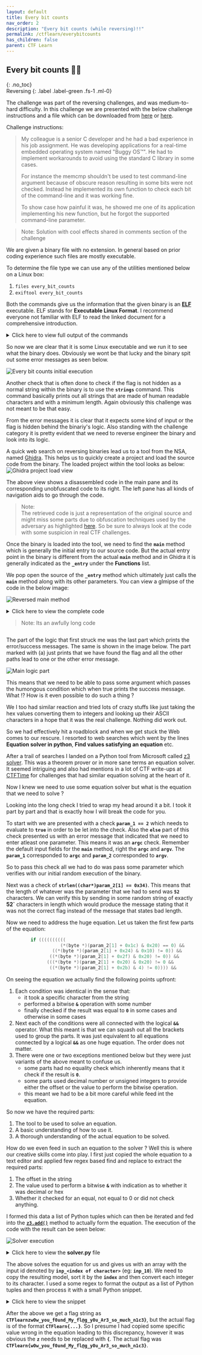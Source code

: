 ```yaml
---
layout: default
title: Every bit counts
nav_order: 2
description: "Every bit counts (while reversing)!!"
permalink: /ctflearn/everybitcounts
has_children: false
parent: CTF Learn
---
```


## Every bit counts 👨‍💻
{: .no_toc}  
Reversing
{: .label .label-green .fs-1 .ml-0}

The challenge was part of the reversing challenges, and was medium-to-hard difficulty.
In this challenge we are presented with the below challenge instructions and a file which
can be downloaded from [here][1] or [here][2].

Challenge instructions:  
> My colleague is a senior C developer and he had a bad experience in his job assignment. He 
> was developing applications for a real-time embedded operating system named "Buggy OS™". 
> He had to implement workarounds to avoid using the standard C library in some cases. 
> 
> For instance the memcmp shouldn't be used to test command-line argument because of obscure
> reason resulting in some bits were not checked. Instead he implemented its own function 
> to check each bit of the command-line and it was working fine.  
> 
> To show case how painful it was, he showed me one of its application implementing his new 
> function, but he forgot the supported command-line parameter.

> Note: Solution with cool effects shared in comments section of the challenge

We are given a binary file with no extension. In general based on prior coding experience
such files are mostly executable.  

To determine the file type we can use any of the utilities mentioned below on a Linux box:
1. `files every_bit_counts`
2. `exiftool every_bit_counts`

Both the commands give us the information that the given binary is an [**ELF**][3] executable.
ELF stands for **Executable Linux Format**. I recommend everyone not familiar with ELF to read
the linked document for a comprehensive introduction.

<details markdown="block">
  <summary>
  Click here to view full output of the commands
  </summary>

```
┌──(cryptonic㉿cryptonic-kali)-[~/CtfLearn/everybitcounts]
└─$ exiftool every_bit_counts     
ExifTool Version Number         : 12.16
File Name                       : every_bit_counts
Directory                       : .
File Size                       : 16 KiB
File Modification Date/Time     : 2021:08:29 19:27:05+05:30
File Access Date/Time           : 2021:09:14 21:21:44+05:30
File Inode Change Date/Time     : 2021:08:29 19:27:55+05:30
File Permissions                : rwxr-xr-x
File Type                       : ELF executable
File Type Extension             : 
MIME Type                       : application/octet-stream
CPU Architecture                : 64 bit
CPU Byte Order                  : Little endian
Object File Type                : Executable file
CPU Type                        : AMD x86-64
                                                                                                                                                                
┌──(cryptonic㉿cryptonic-kali)-[~/CtfLearn/everybitcounts]
└─$ file every_bit_counts 
every_bit_counts: ELF 64-bit LSB executable, x86-64, version 1 (SYSV), dynamically linked, interpreter /lib64/ld-linux-x86-64.so.2, stripped
```
</details>

So now we are clear that it is some Linux executable and we run it to see what the binary does.
Obviously we wont be that lucky and the binary spit out some error messages as seen below.  

![Every bit counts initial execution][4]

Another check that is often done to check if the flag is not hidden as a normal string within
the binary is to use the **`strings`** command. This command basically prints out all strings
that are made of human readable characters and with a minimum length. Again obviously this 
challenge was not meant to be that easy.

From the error messages it is clear that it expects some kind of input or the flag is hidden
behind the binariy's logic. Also standing with the challenge category it is pretty evident that
we need to reverse engineer the binary and look into its logic.  

A quick web search on reversing binaries lead us to a tool from the NSA, named [Ghidra][5]. This
helps us to quickly create a project and load the source code from the binary. The loaded project
within the tool looks as below:
![Ghidra project load view][6]

The above view shows a disassembled code in the main pane and its corresponding unobfuscated code
to its right. The left pane has all kinds of navigation aids to go through the code.  

> Note:  
> The retrieved code is just a representation of the original source and might miss some parts due 
> to obfuscation techniques used by the adversary as highlighted [here][7]. So be sure to always 
> look at the code with some suspicion in real CTF challenges.  

Once the binary is loaded into the tool, we need to find the **`main`** method which is generally
the initial entry to our source code. But the actual entry point in the binary is different from 
the actual **`main`** method and in Ghidra it is generally indicated as the **`_entry`** under
the **Functions** list.  

We pop open the source of the **`_entry`** method which ultimately just calls the **`main`** method
along with its other parameters. You can view a glmipse of the code in the below image:  

![Reversed main method][8]

<details markdown="block">
  <summary>
  Click here to view the complete code  

  > Note: Its an awfully long code
  </summary>

```C
undefined8 main(int param_1,undefined8 *param_2)
{
  undefined8 uVar1;
  size_t sVar2;
  
  if (param_1 == 2) {
    sVar2 = strlen((char *)param_2[1]);
    if (sVar2 == 0x34) {
      if (((((((((((*(byte *)(param_2[1] + 0x1c) & 0x20) == 0) &&
                 ((*(byte *)(param_2[1] + 0x24) & 0x10) != 0)) &&
                ((*(byte *)(param_2[1] + 0x2f) & 0x20) != 0)) &&
               (((*(byte *)(param_2[1] + 0x20) & 0x20) != 0 &&
                ((*(byte *)(param_2[1] + 0x2b) & 4) != 0)))) &&
              ((((int)*(char *)(param_2[1] + 0x32) & 0x80U) == 0 &&
               (((*(byte *)(param_2[1] + 8) & 1) != 0 && ((*(byte *)(param_2[1] + 0x2e) & 4) != 0)))
               ))) && (((((int)*(char *)(param_2[1] + 0x20) & 0x80U) == 0 &&
                        ((((((*(byte *)(param_2[1] + 8) & 4) == 0 &&
                            ((*(byte *)(param_2[1] + 0x30) & 0x10) != 0)) &&
                           (((int)*(char *)(param_2[1] + 0x10) & 0x80U) == 0)) &&
                          ((((*(byte *)(param_2[1] + 0x13) & 8) == 0 &&
                            ((*(byte *)(param_2[1] + 8) & 0x40) != 0)) &&
                           (((*(byte *)(param_2[1] + 0x2b) & 0x10) != 0 &&
                            (((*(byte *)(param_2[1] + 0xf) & 4) != 0 &&
                             ((*(byte *)param_2[1] & 4) == 0)))))))) &&
                         ((*(byte *)(param_2[1] + 0x2b) & 8) == 0)))) &&
                       (((((*(byte *)(param_2[1] + 0x19) & 0x40) != 0 &&
                          ((*(byte *)(param_2[1] + 4) & 1) != 0)) &&
                         (((int)*(char *)(param_2[1] + 0x2b) & 0x80U) == 0)) &&
                        ((((*(byte *)(param_2[1] + 0x2c) & 8) == 0 &&
                          ((*(byte *)(param_2[1] + 0x21) & 0x20) != 0)) &&
                         (((*(byte *)(param_2[1] + 0x1d) & 0x10) == 0 &&
                          (((*(byte *)(param_2[1] + 0x21) & 1) != 0 &&
                           ((*(byte *)(param_2[1] + 0x1c) & 0x40) != 0)))))))))))) &&
            ((((((*(byte *)(param_2[1] + 0x17) & 0x40) != 0 &&
                (((((*(byte *)(param_2[1] + 0x18) & 1) != 0 &&
                   ((*(byte *)(param_2[1] + 0x27) & 0x20) != 0)) &&
                  ((*(byte *)(param_2[1] + 0x25) & 4) == 0)) &&
                 ((((int)*(char *)(param_2[1] + 0xd) & 0x80U) == 0 &&
                  ((*(byte *)(param_2[1] + 0x31) & 0x20) != 0)))))) &&
               ((((((*(byte *)(param_2[1] + 9) & 4) != 0 &&
                   (((*(byte *)(param_2[1] + 7) & 0x20) != 0 &&
                    ((*(byte *)(param_2[1] + 0x30) & 4) == 0)))) &&
                  ((*(byte *)(param_2[1] + 0x12) & 4) == 0)) &&
                 (((((*(byte *)(param_2[1] + 0x2d) & 4) == 0 &&
                    ((*(byte *)(param_2[1] + 0x1e) & 0x10) != 0)) &&
                   ((*(byte *)(param_2[1] + 7) & 0x10) == 0)) &&
                  ((((*(byte *)(param_2[1] + 0x31) & 0x40) != 0 &&
                    (((int)*(char *)(param_2[1] + 2) & 0x80U) == 0)) &&
                   (((*(byte *)(param_2[1] + 0xc) & 0x40) != 0 &&
                    (((*(byte *)(param_2[1] + 0x25) & 8) == 0 &&
                     ((*(byte *)(param_2[1] + 0x1d) & 8) == 0)))))))))) &&
                (((*(byte *)(param_2[1] + 0x1d) & 0x20) != 0 &&
                 ((((*(byte *)(param_2[1] + 0x32) & 2) != 0 &&
                   ((*(byte *)(param_2[1] + 0x2d) & 1) == 0)) &&
                  ((*(byte *)(param_2[1] + 10) & 0x10) != 0)))))))) &&
              ((((((int)*(char *)(param_2[1] + 0x28) & 0x80U) == 0 &&
                 ((*(byte *)(param_2[1] + 0x12) & 2) == 0)) &&
                (((*(byte *)(param_2[1] + 0x2b) & 1) != 0 &&
                 ((((int)*(char *)(param_2[1] + 0x1a) & 0x80U) == 0 &&
                  (((int)*(char *)(param_2[1] + 0x33) & 0x80U) == 0)))))) &&
               ((*(byte *)(param_2[1] + 0x14) & 4) != 0)))) &&
             ((((((((*(byte *)(param_2[1] + 0x1e) & 8) != 0 &&
                   ((*(byte *)(param_2[1] + 4) & 0x10) == 0)) &&
                  (((int)*(char *)(param_2[1] + 4) & 0x80U) == 0)) &&
                 (((*(byte *)(param_2[1] + 0x15) & 0x40) != 0 &&
                  (((int)*(char *)(param_2[1] + 0x17) & 0x80U) == 0)))) &&
                ((*(byte *)(param_2[1] + 0xc) & 0x10) != 0)) &&
               ((((*(byte *)(param_2[1] + 0x29) & 1) != 0 &&
                 ((*(byte *)(param_2[1] + 0xd) & 0x20) != 0)) &&
                (((*(byte *)(param_2[1] + 0x24) & 1) == 0 &&
                 ((((*(byte *)(param_2[1] + 1) & 1) == 0 &&
                   (((int)*(char *)(param_2[1] + 0x13) & 0x80U) == 0)) &&
                  (((int)*(char *)(param_2[1] + 5) & 0x80U) == 0)))))))) &&
              ((((*(byte *)(param_2[1] + 0x32) & 0x40) == 0 &&
                ((*(byte *)(param_2[1] + 8) & 0x10) != 0)) &&
               (((*(byte *)(param_2[1] + 0x23) & 8) == 0 &&
                ((((((*(byte *)(param_2[1] + 9) & 8) == 0 && ((*(byte *)param_2[1] & 2) != 0)) &&
                   ((((int)*(char *)(param_2[1] + 0x15) & 0x80U) == 0 &&
                    ((((*(byte *)(param_2[1] + 7) & 1) == 0 &&
                      ((*(byte *)(param_2[1] + 0x29) & 8) != 0)) &&
                     (((int)*(char *)(param_2[1] + 3) & 0x80U) == 0)))))) &&
                  (((*(byte *)(param_2[1] + 0xe) & 2) != 0 &&
                   ((*(byte *)(param_2[1] + 0x16) & 2) != 0)))) &&
                 ((*(byte *)(param_2[1] + 0x17) & 1) != 0)))))))))))) &&
           (((((((*(byte *)(param_2[1] + 0x27) & 2) != 0 &&
                ((*(byte *)(param_2[1] + 0x10) & 0x20) == 0)) &&
               (((*(byte *)(param_2[1] + 6) & 8) == 0 &&
                (((((*(byte *)(param_2[1] + 0x1a) & 1) == 0 &&
                   ((*(byte *)(param_2[1] + 0x1e) & 4) != 0)) &&
                  ((*(byte *)(param_2[1] + 0x1a) & 2) != 0)) &&
                 ((((int)*(char *)(param_2[1] + 0x1e) & 0x80U) == 0 &&
                  (((int)*(char *)(param_2[1] + 0x16) & 0x80U) == 0)))))))) &&
              ((*(byte *)(param_2[1] + 0x23) & 0x10) == 0)) &&
             (((*(byte *)(param_2[1] + 0x30) & 1) != 0 && ((*(byte *)(param_2[1] + 0x21) & 4) != 0))
             )) && (((((*(byte *)(param_2[1] + 4) & 4) != 0 &&
                      (((((int)*(char *)(param_2[1] + 0x24) & 0x80U) == 0 &&
                        ((*(byte *)(param_2[1] + 0x1f) & 8) != 0)) &&
                       ((*(byte *)(param_2[1] + 1) & 2) == 0)))) &&
                     ((((*(byte *)(param_2[1] + 0x22) & 4) != 0 &&
                       ((*(byte *)(param_2[1] + 0x10) & 1) != 0)) &&
                      ((*(byte *)(param_2[1] + 3) & 0x10) == 0)))) &&
                    (((((*(byte *)(param_2[1] + 0x16) & 0x10) != 0 &&
                       ((*(byte *)(param_2[1] + 0x2a) & 1) != 0)) &&
                      ((((*(byte *)(param_2[1] + 0xb) & 1) != 0 &&
                        ((((*(byte *)(param_2[1] + 1) & 0x10) != 0 &&
                          ((*(byte *)(param_2[1] + 2) & 4) != 0)) &&
                         ((*(byte *)(param_2[1] + 10) & 8) == 0)))) &&
                       (((*(byte *)(param_2[1] + 0x13) & 1) != 0 &&
                        ((*(byte *)(param_2[1] + 0x24) & 8) == 0)))))) &&
                     ((((*(byte *)(param_2[1] + 4) & 8) == 0 &&
                       (((((*(byte *)(param_2[1] + 2) & 1) == 0 &&
                          ((*(byte *)(param_2[1] + 0x1b) & 0x10) == 0)) &&
                         (((*(byte *)(param_2[1] + 9) & 1) != 0 &&
                          (((((*(byte *)(param_2[1] + 0xd) & 2) == 0 &&
                             ((*(byte *)(param_2[1] + 5) & 0x20) != 0)) &&
                            ((*(byte *)(param_2[1] + 0x11) & 0x10) == 0)) &&
                           (((*(byte *)(param_2[1] + 0xd) & 0x10) != 0 &&
                            ((*(byte *)(param_2[1] + 0xd) & 0x40) != 0)))))))) &&
                        ((*(byte *)(param_2[1] + 3) & 4) != 0)))) &&
                      (((*(byte *)(param_2[1] + 7) & 2) != 0 &&
                       ((*(byte *)(param_2[1] + 0x10) & 2) != 0)))))))))))) &&
          (((((((*(byte *)(param_2[1] + 0x20) & 8) == 0 &&
               ((((*(byte *)(param_2[1] + 0x23) & 2) == 0 &&
                 ((*(byte *)(param_2[1] + 0x31) & 8) == 0)) &&
                ((*(byte *)(param_2[1] + 0x1b) & 4) != 0)))) &&
              (((((int)*(char *)(param_2[1] + 0x2f) & 0x80U) == 0 &&
                ((*(byte *)(param_2[1] + 0xd) & 8) != 0)) &&
               (((int)*(char *)(param_2[1] + 1) & 0x80U) == 0)))) &&
             (((((int)*(char *)(param_2[1] + 0x26) & 0x80U) == 0 &&
               ((*(byte *)(param_2[1] + 0x24) & 4) == 0)) &&
              (((*(byte *)(param_2[1] + 0x33) & 0x10) != 0 &&
               ((((*(byte *)(param_2[1] + 0x17) & 0x20) == 0 &&
                 ((*(byte *)(param_2[1] + 6) & 2) != 0)) &&
                (((int)*(char *)(param_2[1] + 0x23) & 0x80U) == 0)))))))) &&
            ((((*(byte *)(param_2[1] + 0x14) & 0x20) != 0 &&
              ((*(byte *)(param_2[1] + 9) & 0x20) != 0)) &&
             (((*(byte *)(param_2[1] + 0x2d) & 0x20) != 0 &&
              ((((*(byte *)(param_2[1] + 0xc) & 2) != 0 && ((*(byte *)(param_2[1] + 6) & 0x10) != 0)
                ) && (((*(byte *)(param_2[1] + 0x22) & 8) != 0 &&
                      (((((((*(byte *)(param_2[1] + 0x1a) & 0x20) != 0 &&
                           ((*(byte *)(param_2[1] + 0x17) & 2) == 0)) &&
                          ((*(byte *)(param_2[1] + 0xe) & 0x10) == 0)) &&
                         (((*(byte *)(param_2[1] + 0xc) & 8) != 0 &&
                          (((int)*(char *)(param_2[1] + 0x22) & 0x80U) == 0)))) &&
                        ((*(byte *)(param_2[1] + 0x10) & 4) != 0)) &&
                       (((*(byte *)(param_2[1] + 3) & 2) == 0 &&
                        ((*(byte *)(param_2[1] + 0x31) & 2) != 0)))))))))))))) &&
           (((((((*(byte *)(param_2[1] + 0x16) & 0x20) == 0 &&
                (((((*(byte *)(param_2[1] + 0x15) & 0x20) != 0 &&
                   ((*(byte *)(param_2[1] + 0x29) & 0x20) == 0)) &&
                  ((*(byte *)(param_2[1] + 0x25) & 2) != 0)) &&
                 ((((int)*(char *)(param_2[1] + 0x12) & 0x80U) == 0 &&
                  ((*(byte *)(param_2[1] + 7) & 4) != 0)))))) &&
               (((((*(byte *)(param_2[1] + 0x2f) & 4) != 0 &&
                  (((*(byte *)(param_2[1] + 10) & 2) == 0 &&
                   (((int)*(char *)(param_2[1] + 0xb) & 0x80U) == 0)))) &&
                 ((*(byte *)(param_2[1] + 0x20) & 4) == 0)) &&
                ((((*(byte *)(param_2[1] + 0x26) & 0x40) != 0 && ((*(byte *)param_2[1] & 0x10) == 0)
                  ) && ((*(byte *)(param_2[1] + 2) & 0x40) != 0)))))) &&
              ((((((int)*(char *)(param_2[1] + 0x1c) & 0x80U) == 0 &&
                 ((*(byte *)(param_2[1] + 0x2b) & 0x40) != 0)) &&
                (((*(byte *)(param_2[1] + 0x2f) & 8) != 0 &&
                 (((*(byte *)(param_2[1] + 0x2c) & 0x20) != 0 &&
                  ((*(byte *)(param_2[1] + 0x18) & 0x20) != 0)))))) &&
               ((*(byte *)(param_2[1] + 9) & 2) != 0)))) &&
             (((((((((*(byte *)(param_2[1] + 6) & 4) == 0 &&
                    ((*(byte *)(param_2[1] + 0x31) & 4) == 0)) && ((*(byte *)param_2[1] & 8) == 0))
                  && (((*(byte *)(param_2[1] + 0xb) & 0x40) != 0 &&
                      ((*(byte *)(param_2[1] + 5) & 1) != 0)))) &&
                 (((*(byte *)(param_2[1] + 0x14) & 8) != 0 &&
                  (((*(byte *)(param_2[1] + 0x2f) & 0x40) != 0 &&
                   ((*(byte *)(param_2[1] + 0x26) & 8) != 0)))))) &&
                ((*(byte *)(param_2[1] + 0x19) & 4) != 0)) &&
               (((((((int)*(char *)(param_2[1] + 0x21) & 0x80U) == 0 &&
                   ((*(byte *)(param_2[1] + 5) & 8) == 0)) &&
                  ((*(byte *)(param_2[1] + 0x28) & 0x10) == 0)) &&
                 ((((*(byte *)(param_2[1] + 0x19) & 0x10) != 0 &&
                   ((*(byte *)(param_2[1] + 0x25) & 1) != 0)) &&
                  (((*(byte *)(param_2[1] + 2) & 8) == 0 &&
                   (((*(byte *)(param_2[1] + 0x2a) & 0x40) != 0 &&
                    ((*(byte *)(param_2[1] + 9) & 0x10) != 0)))))))) &&
                ((((int)*(char *)(param_2[1] + 0x2e) & 0x80U) == 0 &&
                 (((((((*(byte *)(param_2[1] + 0x29) & 4) != 0 &&
                      ((*(byte *)(param_2[1] + 0x29) & 0x10) != 0)) &&
                     (((int)*(char *)(param_2[1] + 0x1d) & 0x80U) == 0)) &&
                    ((((*(byte *)param_2[1] & 0x20) == 0 &&
                      ((*(byte *)(param_2[1] + 0x25) & 0x40) == 0)) &&
                     ((((int)*(char *)(param_2[1] + 0x19) & 0x80U) == 0 &&
                      (((*(byte *)(param_2[1] + 0x17) & 0x10) == 0 &&
                       ((*(byte *)(param_2[1] + 0x1b) & 1) == 0)))))))) &&
                   ((*(byte *)(param_2[1] + 0xf) & 0x10) != 0)) &&
                  (((((*(byte *)(param_2[1] + 0x1f) & 0x40) != 0 &&
                     ((*(byte *)(param_2[1] + 0x2a) & 0x10) == 0)) &&
                    ((*(byte *)(param_2[1] + 10) & 0x20) != 0)) &&
                   (((*(byte *)(param_2[1] + 0x30) & 0x40) == 0 &&
                    (((int)*(char *)(param_2[1] + 0xf) & 0x80U) == 0)))))))))))) &&
              ((((((*(byte *)(param_2[1] + 0x1c) & 8) == 0 &&
                  (((*(byte *)(param_2[1] + 0x27) & 1) != 0 &&
                   ((*(byte *)(param_2[1] + 0x28) & 2) != 0)))) &&
                 ((*(byte *)(param_2[1] + 0x32) & 4) == 0)) &&
                ((((*(byte *)(param_2[1] + 0x27) & 0x10) != 0 &&
                  ((*(byte *)(param_2[1] + 0x2a) & 4) != 0)) &&
                 ((*(byte *)(param_2[1] + 0x2d) & 8) != 0)))) &&
               (((*(byte *)(param_2[1] + 0xd) & 4) == 0 &&
                ((*(byte *)(param_2[1] + 0x33) & 0x20) != 0)))))))) &&
            ((((((*(byte *)(param_2[1] + 0x15) & 8) == 0 &&
                (((*(byte *)(param_2[1] + 0x20) & 2) == 0 &&
                 ((*(byte *)(param_2[1] + 0x1d) & 4) != 0)))) &&
               ((*(byte *)(param_2[1] + 0x1e) & 1) != 0)) &&
              (((((*(byte *)(param_2[1] + 0x2c) & 2) != 0 && ((*(byte *)(param_2[1] + 3) & 8) != 0))
                && (((int)*(char *)(param_2[1] + 10) & 0x80U) == 0)) &&
               ((((*(byte *)(param_2[1] + 0x33) & 2) == 0 &&
                 ((*(byte *)(param_2[1] + 0x26) & 1) != 0)) &&
                (((*(byte *)(param_2[1] + 0x13) & 0x40) != 0 &&
                 (((*(byte *)(param_2[1] + 0x27) & 0x40) != 0 &&
                  ((*(byte *)(param_2[1] + 0x1b) & 0x20) != 0)))))))))) &&
             ((*(byte *)(param_2[1] + 0x2d) & 0x40) != 0)))))))) &&
         (((((((((*(byte *)(param_2[1] + 2) & 2) != 0 && ((*(byte *)(param_2[1] + 0x1b) & 8) != 0))
               && ((*(byte *)(param_2[1] + 0xb) & 0x10) != 0)) &&
              (((*(byte *)(param_2[1] + 0x18) & 0x40) != 0 && ((*(byte *)(param_2[1] + 5) & 2) == 0)
               ))) && ((*(byte *)(param_2[1] + 0x19) & 2) != 0)) &&
            ((((*(byte *)(param_2[1] + 0x1a) & 0x40) != 0 &&
              ((*(byte *)(param_2[1] + 0x18) & 4) == 0)) &&
             (((*(byte *)(param_2[1] + 4) & 0x40) != 0 &&
              ((((*(byte *)(param_2[1] + 0x2f) & 0x10) == 0 &&
                ((*(byte *)(param_2[1] + 0x29) & 0x40) != 0)) &&
               ((*(byte *)(param_2[1] + 0x22) & 0x10) != 0)))))))) &&
           ((((((((*(byte *)(param_2[1] + 0x23) & 0x40) != 0 &&
                 ((*(byte *)(param_2[1] + 5) & 4) == 0)) &&
                ((*(byte *)(param_2[1] + 0x15) & 2) == 0)) &&
               (((*(byte *)(param_2[1] + 0x2d) & 0x10) == 0 &&
                ((*(byte *)(param_2[1] + 0x24) & 2) != 0)))) &&
              ((((*(byte *)(param_2[1] + 0x28) & 0x40) != 0 &&
                ((((*(byte *)(param_2[1] + 0x15) & 4) != 0 &&
                  ((*(byte *)(param_2[1] + 0x13) & 4) != 0)) &&
                 (((int)*(char *)(param_2[1] + 0xc) & 0x80U) == 0)))) &&
               ((((((*(byte *)(param_2[1] + 0x2a) & 2) == 0 &&
                   ((*(byte *)(param_2[1] + 1) & 8) == 0)) &&
                  (((*(byte *)(param_2[1] + 0x10) & 0x10) != 0 &&
                   ((((*(byte *)(param_2[1] + 0x23) & 4) == 0 &&
                     ((*(byte *)(param_2[1] + 0xd) & 1) != 0)) &&
                    (((*(byte *)(param_2[1] + 1) & 0x40) != 0 &&
                     (((((*(byte *)(param_2[1] + 0x2e) & 1) != 0 &&
                        ((*(byte *)(param_2[1] + 0x1f) & 0x10) != 0)) &&
                       ((*(byte *)(param_2[1] + 0x26) & 4) != 0)) &&
                      (((*(byte *)(param_2[1] + 0x2f) & 2) != 0 &&
                       ((*(byte *)(param_2[1] + 0x26) & 2) != 0)))))))))))) &&
                 (((int)*(char *)(param_2[1] + 0x25) & 0x80U) == 0)) &&
                ((((*(byte *)(param_2[1] + 0x1c) & 2) == 0 &&
                  ((*(byte *)(param_2[1] + 10) & 0x40) == 0)) &&
                 ((((*(byte *)(param_2[1] + 0x2e) & 0x10) != 0 &&
                   (((((int)*(char *)(param_2[1] + 0x27) & 0x80U) == 0 &&
                     ((*(byte *)(param_2[1] + 0x2e) & 0x20) == 0)) &&
                    ((*(byte *)(param_2[1] + 0x1f) & 1) != 0)))) &&
                  ((((*(byte *)(param_2[1] + 0x25) & 0x10) != 0 && ((*(byte *)param_2[1] & 1) != 0))
                   && ((*(byte *)(param_2[1] + 0x11) & 0x20) != 0)))))))))))) &&
             ((((((*(byte *)(param_2[1] + 0xb) & 0x20) != 0 &&
                 (((int)*(char *)(param_2[1] + 0x31) & 0x80U) == 0)) &&
                (((*(byte *)(param_2[1] + 0x12) & 8) == 0 &&
                 ((((*(byte *)(param_2[1] + 0x16) & 0x40) != 0 &&
                   ((*(byte *)(param_2[1] + 0x1c) & 4) == 0)) &&
                  ((*(byte *)(param_2[1] + 0xe) & 8) != 0)))))) &&
               (((*(byte *)(param_2[1] + 0x30) & 8) == 0 &&
                ((*(byte *)(param_2[1] + 6) & 0x40) != 0)))) &&
              (((((*(byte *)(param_2[1] + 0xc) & 0x20) == 0 &&
                 ((((((((*(byte *)(param_2[1] + 0x30) & 0x20) != 0 &&
                       ((*(byte *)(param_2[1] + 0x1f) & 4) == 0)) &&
                      (((*(byte *)(param_2[1] + 0x2e) & 0x40) != 0 &&
                       (((((*(byte *)(param_2[1] + 0x21) & 8) == 0 &&
                          (((int)*(char *)(param_2[1] + 0x2a) & 0x80U) == 0)) &&
                         ((*(byte *)(param_2[1] + 0xf) & 1) != 0)) &&
                        ((((int)*(char *)(param_2[1] + 0x18) & 0x80U) == 0 &&
                         ((*(byte *)(param_2[1] + 0xc) & 4) != 0)))))))) &&
                     ((*(byte *)(param_2[1] + 0x15) & 0x10) == 0)) &&
                    (((*(byte *)(param_2[1] + 0x15) & 1) == 0 &&
                     ((*(byte *)(param_2[1] + 0x1f) & 0x20) != 0)))) &&
                   ((((*(byte *)(param_2[1] + 0x1a) & 4) != 0 &&
                     ((((*(byte *)(param_2[1] + 0x33) & 0x40) != 0 &&
                       ((*(byte *)(param_2[1] + 0x2a) & 0x20) != 0)) &&
                      ((*(byte *)(param_2[1] + 0xc) & 1) != 0)))) &&
                    ((((*(byte *)(param_2[1] + 0xf) & 8) == 0 &&
                      (((int)*(char *)(param_2[1] + 0x1b) & 0x80U) == 0)) &&
                     ((*(byte *)(param_2[1] + 0x22) & 2) != 0)))))) &&
                  (((*(byte *)(param_2[1] + 6) & 0x20) != 0 &&
                   ((*(byte *)(param_2[1] + 0x17) & 8) != 0)))))) &&
                (((*(byte *)(param_2[1] + 0x27) & 4) == 0 &&
                 ((((*(byte *)(param_2[1] + 0x12) & 1) == 0 &&
                   ((*(byte *)(param_2[1] + 0x20) & 0x10) != 0)) &&
                  ((*(byte *)(param_2[1] + 0x1c) & 1) == 0)))))) &&
               ((((*(byte *)(param_2[1] + 0x2e) & 2) != 0 &&
                 ((*(byte *)(param_2[1] + 0xb) & 2) != 0)) &&
                ((*(byte *)(param_2[1] + 0x1c) & 0x10) == 0)))))))) &&
            (((((*(byte *)(param_2[1] + 0x1d) & 2) != 0 && ((*(byte *)(param_2[1] + 0x2f) & 1) == 0)
               ) && (((*(byte *)(param_2[1] + 0x11) & 4) != 0 &&
                     ((((((*(byte *)(param_2[1] + 0xe) & 0x20) != 0 &&
                         ((*(byte *)(param_2[1] + 0x2b) & 2) == 0)) &&
                        (((int)*(char *)(param_2[1] + 0x1f) & 0x80U) == 0)) &&
                       (((*(byte *)(param_2[1] + 0x1f) & 2) == 0 &&
                        ((*(byte *)(param_2[1] + 0x23) & 0x20) == 0)))) &&
                      ((*(byte *)(param_2[1] + 0xf) & 0x40) != 0)))))) &&
             ((((*(byte *)(param_2[1] + 0x1e) & 0x20) == 0 &&
               (((int)*(char *)(param_2[1] + 0x2d) & 0x80U) == 0)) &&
              (((*(byte *)(param_2[1] + 9) & 0x40) != 0 &&
               ((((*(byte *)(param_2[1] + 7) & 8) != 0 && (((int)*(char *)param_2[1] & 0x80U) == 0))
                && ((*(byte *)(param_2[1] + 0x26) & 0x20) == 0)))))))))))) &&
          ((((((((*(byte *)(param_2[1] + 0x25) & 0x20) != 0 &&
                ((*(byte *)(param_2[1] + 0x16) & 1) != 0)) &&
               (((*(byte *)(param_2[1] + 0x32) & 0x10) != 0 &&
                (((*(byte *)(param_2[1] + 0x33) & 4) != 0 &&
                 ((*(byte *)(param_2[1] + 0x2c) & 0x10) == 0)))))) &&
              ((*(byte *)(param_2[1] + 0x19) & 0x20) == 0)) &&
             (((((*(byte *)(param_2[1] + 0x22) & 0x20) == 0 &&
                (((int)*(char *)(param_2[1] + 0x2c) & 0x80U) == 0)) &&
               ((*(byte *)(param_2[1] + 5) & 0x10) == 0)) &&
              (((*(byte *)param_2[1] & 0x40) != 0 && ((*(byte *)(param_2[1] + 0x14) & 0x10) == 0))))
             )) && ((((((((*(byte *)(param_2[1] + 8) & 8) != 0 &&
                         ((((int)*(char *)(param_2[1] + 0x11) & 0x80U) == 0 &&
                          ((*(byte *)(param_2[1] + 0x23) & 1) != 0)))) &&
                        ((*(byte *)(param_2[1] + 0x21) & 0x10) != 0)) &&
                       (((((((*(byte *)(param_2[1] + 0x20) & 1) == 0 &&
                            ((*(byte *)(param_2[1] + 0x27) & 8) == 0)) &&
                           ((*(byte *)(param_2[1] + 4) & 0x20) != 0)) &&
                          (((*(byte *)(param_2[1] + 0x16) & 4) != 0 &&
                           (((int)*(char *)(param_2[1] + 0xe) & 0x80U) == 0)))) &&
                         ((((int)*(char *)(param_2[1] + 0x14) & 0x80U) == 0 &&
                          (((*(byte *)(param_2[1] + 0x14) & 2) != 0 &&
                           ((*(byte *)(param_2[1] + 0x17) & 4) != 0)))))) &&
                        ((*(byte *)(param_2[1] + 0x2b) & 0x20) != 0)))) &&
                      (((((*(byte *)(param_2[1] + 0x22) & 1) != 0 &&
                         ((*(byte *)(param_2[1] + 0x24) & 0x20) != 0)) &&
                        ((*(byte *)(param_2[1] + 0x2e) & 8) != 0)) &&
                       (((((*(byte *)(param_2[1] + 0x1e) & 2) != 0 &&
                          ((*(byte *)(param_2[1] + 8) & 0x20) != 0)) &&
                         (((*(byte *)(param_2[1] + 0x11) & 2) != 0 &&
                          (((*(byte *)(param_2[1] + 0x1b) & 2) == 0 &&
                           ((*(byte *)(param_2[1] + 0x13) & 2) == 0)))))) &&
                        (((int)*(char *)(param_2[1] + 7) & 0x80U) == 0)))))) &&
                     ((((*(byte *)(param_2[1] + 3) & 1) == 0 &&
                       ((*(byte *)(param_2[1] + 1) & 0x20) == 0)) &&
                      ((*(byte *)(param_2[1] + 0x1e) & 0x40) != 0)))) &&
                    (((*(byte *)(param_2[1] + 5) & 0x40) != 0 &&
                     ((*(byte *)(param_2[1] + 0x22) & 0x40) != 0)))))) &&
           ((((((*(byte *)(param_2[1] + 0x1a) & 0x10) == 0 &&
               (((*(byte *)(param_2[1] + 3) & 0x40) != 0 &&
                (((int)*(char *)(param_2[1] + 0x29) & 0x80U) == 0)))) &&
              (((*(byte *)(param_2[1] + 0x28) & 1) != 0 &&
               (((((*(byte *)(param_2[1] + 0x2d) & 2) == 0 && ((*(byte *)(param_2[1] + 1) & 4) != 0)
                  ) && ((*(byte *)(param_2[1] + 0x1a) & 8) == 0)) &&
                ((((int)*(char *)(param_2[1] + 0x30) & 0x80U) == 0 &&
                 ((*(byte *)(param_2[1] + 0x19) & 8) != 0)))))))) &&
             ((((*(byte *)(param_2[1] + 0x11) & 0x40) != 0 &&
               (((*(byte *)(param_2[1] + 0x1d) & 1) != 0 &&
                ((*(byte *)(param_2[1] + 0x21) & 0x40) != 0)))) &&
              (((*(byte *)(param_2[1] + 0x1b) & 0x40) != 0 &&
               ((((((((((*(byte *)(param_2[1] + 0x19) & 1) != 0 &&
                       ((*(byte *)(param_2[1] + 10) & 1) == 0)) &&
                      ((*(byte *)(param_2[1] + 4) & 2) == 0)) &&
                     ((((*(byte *)(param_2[1] + 0x28) & 4) != 0 &&
                       ((*(byte *)(param_2[1] + 8) & 2) != 0)) &&
                      (((*(byte *)(param_2[1] + 0xf) & 2) == 0 &&
                       (((*(byte *)(param_2[1] + 0xe) & 1) != 0 &&
                        ((*(byte *)(param_2[1] + 10) & 4) == 0)))))))) &&
                    ((*(byte *)(param_2[1] + 0x2a) & 8) != 0)) &&
                   (((((*(byte *)(param_2[1] + 0x32) & 8) == 0 &&
                      ((*(byte *)(param_2[1] + 0x26) & 0x10) != 0)) &&
                     ((*(byte *)(param_2[1] + 0x32) & 1) != 0)) &&
                    ((((*(byte *)(param_2[1] + 2) & 0x10) == 0 &&
                      ((*(byte *)(param_2[1] + 0x33) & 1) != 0)) &&
                     ((((*(byte *)(param_2[1] + 0x2c) & 4) == 0 &&
                       (((*(byte *)(param_2[1] + 0x1d) & 0x40) != 0 &&
                        ((*(byte *)(param_2[1] + 0x10) & 0x40) != 0)))) &&
                      ((*(byte *)(param_2[1] + 0x18) & 0x10) != 0)))))))) &&
                  ((((((((*(byte *)(param_2[1] + 0x12) & 0x20) != 0 &&
                        ((*(byte *)(param_2[1] + 0x12) & 0x40) == 0)) &&
                       ((*(byte *)(param_2[1] + 0x14) & 0x40) != 0)) &&
                      (((*(byte *)(param_2[1] + 0x20) & 0x40) == 0 &&
                       ((*(byte *)(param_2[1] + 0xb) & 4) != 0)))) &&
                     ((*(byte *)(param_2[1] + 3) & 0x20) != 0)) &&
                    (((*(byte *)(param_2[1] + 2) & 0x20) == 0 &&
                     ((*(byte *)(param_2[1] + 7) & 0x40) != 0)))) &&
                   (((*(byte *)(param_2[1] + 0x29) & 2) != 0 &&
                    ((((*(byte *)(param_2[1] + 0x31) & 0x10) == 0 &&
                      (((int)*(char *)(param_2[1] + 9) & 0x80U) == 0)) &&
                     ((*(byte *)(param_2[1] + 0x30) & 2) == 0)))))))) &&
                 (((((*(byte *)(param_2[1] + 0x18) & 2) == 0 &&
                    ((*(byte *)(param_2[1] + 0x24) & 0x40) != 0)) &&
                   ((*(byte *)(param_2[1] + 0x11) & 1) == 0)) &&
                  (((*(byte *)(param_2[1] + 0x12) & 0x10) != 0 &&
                   ((*(byte *)(param_2[1] + 0x13) & 0x10) != 0)))))) &&
                ((((*(byte *)(param_2[1] + 0x32) & 0x20) != 0 &&
                  ((((*(byte *)(param_2[1] + 0x28) & 0x20) != 0 &&
                    ((*(byte *)(param_2[1] + 0x2c) & 0x40) != 0)) &&
                   ((*(byte *)(param_2[1] + 0x33) & 8) != 0)))) &&
                 ((((*(byte *)(param_2[1] + 0xe) & 4) != 0 &&
                   (((int)*(char *)(param_2[1] + 6) & 0x80U) == 0)) &&
                  (((*(byte *)(param_2[1] + 0x11) & 8) == 0 &&
                   ((((*(byte *)(param_2[1] + 0x16) & 8) != 0 &&
                     ((*(byte *)(param_2[1] + 0x21) & 2) == 0)) &&
                    (((*(byte *)(param_2[1] + 0x14) & 1) == 0 &&
                     (((((*(byte *)(param_2[1] + 6) & 1) == 0 &&
                        ((*(byte *)(param_2[1] + 0x13) & 0x20) != 0)) &&
                       (((int)*(char *)(param_2[1] + 8) & 0x80U) == 0)) &&
                      (((*(byte *)(param_2[1] + 0x10) & 8) != 0 &&
                       ((*(byte *)(param_2[1] + 0xf) & 0x20) != 0)))))))))))))))))))))) &&
            (((*(byte *)(param_2[1] + 0xb) & 8) == 0 &&
             ((((*(byte *)(param_2[1] + 0x18) & 8) != 0 &&
               ((*(byte *)(param_2[1] + 0xe) & 0x40) != 0)) &&
              (((*(byte *)(param_2[1] + 0x28) & 8) != 0 &&
               (((*(byte *)(param_2[1] + 0x31) & 1) != 0 &&
                ((*(byte *)(param_2[1] + 0x2c) & 1) != 0)))))))))))))))) {
        printf(s_Wow_you_found_my_flag!_00603802);
        uVar1 = 0;
      }
      else {
        printf(s_This_is_not_my_flag!_0060381a);
        uVar1 = 1;
      }
    }
    else {
      printf(s_%s:_fatal_error:_flag_has_bad_le_006037dc,*param_2);
      uVar1 = 2;
    }
  }
  else {
    printf(s_%s:_fatal_error:_no_input_flag_006037bc,*param_2);
    uVar1 = 2;
  }
  return uVar1;
}
```
</details>

The part of the logic that first struck me was the last part which prints the error/success
messages. The same is shown in the image below. The part marked with (a) just prints that 
we have found the flag and all the other paths lead to one or the other error message.  

![Main logic part][9]

This means that we need to be able to pass some argument which passes the humongous condition
which when true prints the success message. What !? How is it even possible to do such a thing ?  

We I too had similar reaction and tried lots of crazy stuffs like just taking the hex values
converting them to integers and looking up their ASCII characters in a hope that it was the
real challenge. Nothing did work out.  

So we had effectively hit a roadblock and when we get stuck the Web comes to our rescure. I 
resorted to web searches which went by the lines **Equation solver in python**, **Find values
satisfying an equation** etc.  

After a trail of searches I landed on a Python tool from Microsoft called [z3 solver][10]. This
was a theorem prover or in more sane terms an equation solver. It seemed intriguing and also had
mentions in a lot of CTF write-ups at [CTFTime][12] for challenges that had similar equation 
solving at the heart of it.  

Now I knew we need to use some equation solver but what is the equation that we need to solve ?  

Looking into the long check I tried to wrap my head around it a bit. I took it part by part and
that is exactly how I will break the code for you.

To start with we are presented with a check **`param_1 == 2`** which needs to evaluate to **`true`**
in order to be let into the check. Also the **`else`** part of this check presented us with an error
message that indicated that we need to enter atleast one parameter. This means it was an **`argc`** 
check. Remember the default input fields for the **`main`** method, right the **`argc`** and **`argv`**.
The **`param_1`** corresponded to **`argc`** and **`param_2`** corresponded to **`argv`**.  

So to pass this check all we had to do was pass some parameter which verifies with our initial 
random execution of the binary.  

Next was a check of **`strlen((char*)param_2[1] == 0x34)`**. This means that the length of whatever was
the parameter that we had to send was **`52`** characters. We can verify this by sending in some random
string of exactly **52`** characters in length which would produce the message stating that it was not
the correct flag instead of the message that states bad length.  

Now we need to address the huge equation. Let us taken the first few parts of the equation:
```C
         if ((((((((((
                    (*(byte *)(param_2[1] + 0x1c) & 0x20) == 0) &&
                 ((*(byte *)(param_2[1] + 0x24) & 0x10) != 0)) &&
                ((*(byte *)(param_2[1] + 0x2f) & 0x20) != 0)) &&
               (((*(byte *)(param_2[1] + 0x20) & 0x20) != 0 &&
                ((*(byte *)(param_2[1] + 0x2b) & 4) != 0)))) &&
```

On seeing the equation we actually find the following points upfront:
1. Each condition was identical in the sense that:
   - it took a specific character from the string
   - performed a bitwise **`&`** operation with some number
   - finally checked if the result was equal to **`0`** in some cases and otherwise in some cases
2. Next each of the conditions were all connected with the logical **`&&`** operator. What this meant
   is that we can squash out all the brackets used to group the parts. It was just equivalent to all
   equations connected by a logical **`&&`** as one huge equation. The order does not matter.
3. There were one or two exceptions mentioned below but they were just variants of the above meant to
   confuse us.
   - some parts had no equality check which inherently means that it check if the result is **`0`**.
   - some parts used decimal number or unsigned integers to provide either the offset or the value to
     perform the bitwise operation.
   - this meant we had to be a bit more careful while feed int the equation.  

So now we have the required parts:
1. The tool to be used to solve an equation.
2. A basic understanding of how to use it.
3. A thorough understanding of the actual equation to be solved.

How do we even feed in such an equation to the solver ? Well this is where our creative skills come into
play. I first just copied the whole equation to a text editor and applied few regex based find and replace
to extract the required parts:
1. The offset in the string
2. The value used to perform a bitwise **`&`** with indication as to whether it was decimal or hex
3. Whether it checked for an equal, not equal to 0 or did not check anything.

I formed this data a list of Python tuples which can then be iterated and fed into the [**`z3.add()`**][13]
method to actually form the equation. The execution of the code with the result can be seen below:

![Solver execution][14]

<details markdown="block">
  <summary>
  Click here to view the <b>solver.py</b> file
  </summary>

```python
from z3 import *

inp = BitVecs(" ".join(["inp_" + str(idx) for idx in range(53)]), 8)

s = Solver()
y = BitVecVal(5, 8)

vals = [
    (0x1C, 0x20, True),
    (0x24, 0x10, False),
    (0x2F, 0x20, False),
    (0x20, 0x20, False),
    (0x2B, 4, False),
    (0x32, 0x80, True),
    (0x2E, 4, False),
    (0x20, 0x80, True),
    (8, 4, True),
    (0x30, 0x10, False),
    (0x10, 0x80, True),
    (0x13, 8, True),
    (8, 0x40, False),
    (0x2B, 0x10, False),
    (0xF, 4, False),
    (0, 4, True),
    (0x2B, 8, True),
    (0x19, 0x40, False),
    (4, 1, False),
    (0x2B, 0x80, True),
    (0x2C, 8, True),
    (0x21, 0x20, False),
    (0x1D, 0x10, True),
    (0x21, 1, False),
    (0x1C, 0x40, False),
    (0x17, 0x40, False),
    (0x18, 1, False),
    (0x27, 0x20, False),
    (0x25, 4, True),
    (0xD, 0x80, True),
    (0x31, 0x20, False),
    (9, 4, False),
    (7, 0x20, False),
    (0x30, 4, True),
    (0x12, 4, True),
    (0x2D, 4, True),
    (0x1E, 0x10, False),
    (7, 0x10, True),
    (0x31, 0x40, False),
    (2, 0x80, True),
    (0xC, 0x40, False),
    (0x25, 8, True),
    (0x1D, 8, True),
    (0x1D, 0x20, False),
    (0x32, 2, False),
    (0x2D, 1, True),
    (10, 0x10, False),
    (0x28, 0x80, True),
    (0x12, 2, True),
    (0x2B, 1, False),
    (0x1A, 0x80, True),
    (0x33, 0x80, True),
    (0x14, 4, False),
    (0x1E, 8, False),
    (4, 0x10, True),
    (4, 0x80, True),
    (0x15, 0x40, False),
    (0x17, 0x80, True),
    (0xC, 0x10, False),
    (0x29, 1, False),
    (0xD, 0x20, False),
    (0x24, 1, True),
    (1, 1, True),
    (0x13, 0x80, True),
    (5, 0x80, True),
    (0x32, 0x40, True),
    (8, 0x10, False),
    (0x23, 8, True),
    (9, 8, True),
    (0, 2, False),
    (0x15, 0x80, True),
    (7, 1, True),
    (0x29, 8, False),
    (3, 0x80, True),
    (0xE, 2, False),
    (0x16, 2, False),
    (0x17, 1, False),
    (0x27, 2, False),
    (0x10, 0x20, True),
    (6, 8, True),
    (0x1A, 1, True),
    (0x1E, 4, False),
    (0x1A, 2, False),
    (0x1E, 0x80, True),
    (0x16, 0x80, True),
    (0x23, 0x10, True),
    (0x30, 1, False),
    (0x21, 4, False),
    (4, 4, False),
    (0x24, 0x80, True),
    (0x1F, 8, False),
    (1, 2, True),
    (0x22, 4, False),
    (0x10, 1, False),
    (3, 0x10, True),
    (0x16, 0x10, False),
    (0x2A, 1, False),
    (0xB, 1, False),
    (1, 0x10, False),
    (2, 4, False),
    (10, 8, True),
    (0x13, 1, False),
    (0x24, 8, True),
    (4, 8, True),
    (2, 1, True),
    (0x1B, 0x10, True),
    (9, 1, False),
    (0xD, 2, True),
    (5, 0x20, False),
    (0x11, 0x10, True),
    (0xD, 0x10, False),
    (0xD, 0x40, False),
    (3, 4, False),
    (7, 2, False),
    (0x10, 2, False),
    (0x20, 8, True),
    (0x23, 2, True),
    (0x31, 8, True),
    (0x1B, 4, False),
    (0x2F, 0x80, True),
    (0xD, 8, False),
    (1, 0x80, True),
    (0x26, 0x80, True),
    (0x24, 4, True),
    (0x33, 0x10, False),
    (0x17, 0x20, True),
    (6, 2, False),
    (0x23, 0x80, True),
    (0x14, 0x20, False),
    (9, 0x20, False),
    (0x2D, 0x20, False),
    (0xC, 2, False),
    (6, 0x10, False),
    (0x22, 8, False),
    (0x1A, 0x20, False),
    (0x17, 2, True),
    (0xE, 0x10, True),
    (0xC, 8, False),
    (0x22, 0x80, True),
    (0x10, 4, False),
    (3, 2, True),
    (0x31, 2, False),
    (0x16, 0x20, True),
    (0x15, 0x20, False),
    (0x29, 0x20, True),
    (0x25, 2, False),
    (0x12, 0x80, True),
    (7, 4, False),
    (0x2F, 4, False),
    (10, 2, True),
    (0xB, 0x80, True),
    (0x20, 4, True),
    (0x26, 0x40, False),
    (0, 0x10, True),
    (2, 0x40, False),
    (0x1C, 0x80, True),
    (0x2B, 0x40, False),
    (0x2F, 8, False),
    (0x2C, 0x20, False),
    (0x18, 0x20, False),
    (9, 2, False),
    (6, 4, True),
    (0x31, 4, True),
    (0, 8, True),
    (0xB, 0x40, False),
    (5, 1, False),
    (0x14, 8, False),
    (0x2F, 0x40, False),
    (0x26, 8, False),
    (0x19, 4, False),
    (0x21, 0x80, True),
    (5, 8, True),
    (0x28, 0x10, True),
    (0x19, 0x10, False),
    (0x25, 1, False),
    (2, 8, True),
    (0x2A, 0x40, False),
    (9, 0x10, False),
    (0x2E, 0x80, True),
    (0x29, 4, False),
    (0x29, 0x10, False),
    (0x1D, 0x80, True),
    (0, 0x20, True),
    (0x25, 0x40, True),
    (0x19, 0x80, True),
    (0x17, 0x10, True),
    (0x1B, 1, True),
    (0xF, 0x10, False),
    (0x1F, 0x40, False),
    (0x2A, 0x10, True),
    (10, 0x20, False),
    (0x30, 0x40, True),
    (0xF, 0x80, True),
    (0x1C, 8, True),
    (0x27, 1, False),
    (0x28, 2, False),
    (0x32, 4, True),
    (0x27, 0x10, False),
    (0x2A, 4, False),
    (0x2D, 8, False),
    (0xD, 4, True),
    (0x33, 0x20, False),
    (0x15, 8, True),
    (0x20, 2, True),
    (0x1D, 4, False),
    (0x1E, 1, False),
    (0x2C, 2, False),
    (3, 8, False),
    (10, 0x80, True),
    (0x33, 2, True),
    (0x26, 1, False),
    (0x13, 0x40, False),
    (0x27, 0x40, False),
    (0x1B, 0x20, False),
    (0x2D, 0x40, False),
    (2, 2, False),
    (0x1B, 8, False),
    (0xB, 0x10, False),
    (0x18, 0x40, False),
    (5, 2, True),
    (0x19, 2, False),
    (0x1A, 0x40, False),
    (0x18, 4, True),
    (4, 0x40, False),
    (0x2F, 0x10, True),
    (0x29, 0x40, False),
    (0x22, 0x10, False),
    (0x23, 0x40, False),
    (5, 4, True),
    (0x15, 2, True),
    (0x2D, 0x10, True),
    (0x24, 2, False),
    (0x28, 0x40, False),
    (0x15, 4, False),
    (0x13, 4, False),
    (0xC, 0x80, True),
    (0x2A, 2, True),
    (1, 8, True),
    (0x10, 0x10, False),
    (0x23, 4, True),
    (0xD, 1, False),
    (1, 0x40, False),
    (0x2E, 1, False),
    (0x1F, 0x10, False),
    (0x26, 4, False),
    (0x2F, 2, False),
    (0x26, 2, False),
    (0x25, 0x80, True),
    (0x1C, 2, True),
    (10, 0x40, True),
    (0x2E, 0x10, False),
    (0x27, 0x80, True),
    (0x2E, 0x20, True),
    (0x1F, 1, False),
    (0x25, 0x10, False),
    (0, 1, False),
    (0x11, 0x20, False),
    (0xB, 0x20, False),
    (0x31, 0x80, True),
    (0x12, 8, True),
    (0x16, 0x40, False),
    (0x1C, 4, True),
    (0xE, 8, False),
    (0x30, 8, True),
    (6, 0x40, False),
    (0xC, 0x20, True),
    (0x30, 0x20, False),
    (0x1F, 4, True),
    (0x2E, 0x40, False),
    (0x21, 8, True),
    (0x2A, 0x80, True),
    (0xF, 1, False),
    (0x18, 0x80, True),
    (0xC, 4, False),
    (0x15, 0x10, True),
    (0x15, 1, True),
    (0x1F, 0x20, False),
    (0x1A, 4, False),
    (0x33, 0x40, False),
    (0x2A, 0x20, False),
    (0xC, 1, False),
    (0xF, 8, True),
    (0x1B, 0x80, True),
    (0x22, 2, False),
    (6, 0x20, False),
    (0x17, 8, False),
    (0x27, 4, True),
    (0x12, 1, True),
    (0x20, 0x10, False),
    (0x1C, 1, True),
    (0x2E, 2, False),
    (0xB, 2, False),
    (0x1C, 0x10, True),
    (0x1D, 2, False),
    (0x2F, 1, True),
    (0x11, 4, False),
    (0xE, 0x20, False),
    (0x2B, 2, True),
    (0x1F, 0x80, True),
    (0x1F, 2, True),
    (0x23, 0x20, True),
    (0xF, 0x40, False),
    (0x1E, 0x20, True),
    (0x2D, 0x80, True),
    (9, 0x40, False),
    (7, 8, False),
    (0, 0x80, True),
    (0x26, 0x20, True),
    (0x25, 0x20, False),
    (0x16, 1, False),
    (0x32, 0x10, False),
    (0x33, 4, False),
    (0x2C, 0x10, True),
    (0x19, 0x20, True),
    (0x22, 0x20, True),
    (0x2C, 0x80, True),
    (5, 0x10, True),
    (0, 0x40, False),
    (0x14, 0x10, True),
    (8, 8, False),
    (0x11, 0x80, True),
    (0x23, 1, False),
    (0x21, 0x10, False),
    (0x20, 1, True),
    (0x27, 8, True),
    (4, 0x20, False),
    (0x16, 4, False),
    (0xE, 0x80, True),
    (0x14, 0x80, True),
    (0x14, 2, False),
    (0x17, 4, False),
    (0x2B, 0x20, False),
    (0x22, 1, False),
    (0x24, 0x20, False),
    (0x2E, 8, False),
    (0x1E, 2, False),
    (8, 0x20, False),
    (0x11, 2, False),
    (0x1B, 2, True),
    (0x13, 2, True),
    (7, 0x80, True),
    (3, 1, True),
    (1, 0x20, True),
    (0x1E, 0x40, False),
    (5, 0x40, False),
    (0x22, 0x40, False),
    (0x1A, 0x10, True),
    (3, 0x40, False),
    (0x29, 0x80, True),
    (0x28, 1, False),
    (0x2D, 2, True),
    (1, 4, False),
    (0x1A, 8, True),
    (0x30, 0x80, True),
    (0x19, 8, False),
    (0x11, 0x40, False),
    (0x1D, 1, False),
    (0x21, 0x40, False),
    (0x1B, 0x40, False),
    (0x19, 1, False),
    (10, 1, True),
    (4, 2, True),
    (0x28, 4, False),
    (8, 2, False),
    (0xF, 2, True),
    (0xE, 1, False),
    (10, 4, True),
    (0x2A, 8, False),
    (0x32, 8, True),
    (0x26, 0x10, False),
    (0x32, 1, False),
    (2, 0x10, True),
    (0x33, 1, False),
    (0x2C, 4, True),
    (0x1D, 0x40, False),
    (0x10, 0x40, False),
    (0x18, 0x10, False),
    (0x12, 0x20, False),
    (0x12, 0x40, True),
    (0x14, 0x40, False),
    (0x20, 0x40, True),
    (0xB, 4, False),
    (3, 0x20, False),
    (2, 0x20, True),
    (7, 0x40, False),
    (0x29, 2, False),
    (0x31, 0x10, True),
    (9, 0x80, True),
    (0x30, 2, True),
    (0x18, 2, True),
    (0x24, 0x40, False),
    (0x11, 1, True),
    (0x12, 0x10, False),
    (0x13, 0x10, False),
    (0x32, 0x20, False),
    (0x28, 0x20, False),
    (0x2C, 0x40, False),
    (0x33, 8, False),
    (0xE, 4, False),
    (6, 0x80, True),
    (0x11, 8, True),
    (0x16, 8, False),
    (0x21, 2, True),
    (0x14, 1, True),
    (6, 1, True),
    (0x13, 0x20, False),
    (8, 0x80, True),
    (0x10, 8, False),
    (0xF, 0x20, False),
    (0xB, 8, True),
    (0x18, 8, False),
    (0xE, 0x40, False),
    (0x28, 8, False),
    (0x31, 1, False),
    (0x2C, 1, False),
]


def getexpr(offset: int, bitwiseval: int, is_equal_zero: True):
    global inp

    if is_equal_zero is None:
        return inp[1 + offset] & BitVecVal(bitwiseval, 8)
    elif is_equal_zero:
        return (inp[1 + offset] & BitVecVal(bitwiseval, 8)) == 0
    else:
        return (inp[1 + offset] & BitVecVal(bitwiseval, 8)) != 0


s.add(And([getexpr(off, bw, is_eq) for (off, bw, is_eq) in vals]))

print(s.check())
print(s.model())
```
</details>

The above solves the equation for us and gives us with an array with the
input id denoted by **`inp_<index of character>`** (eg: **`inp_10`**). We need
to copy the resulting model, sort it by the **`index`** and then convert each
integer to its character. I used a some regex to format the output as a list of 
Python tuples and then process it with a small Python snippet.

<details markdown="block">
  <summary>
  Click here to view the snippet
  </summary>

```python
# output obtained from Z3 solve.py
x = [("inp_16",117),("inp_50",99),("inp_1",67),("inp_31",95),("inp_21",110),("inp_44",117),
     ("inp_37",114),("inp_35",95),("inp_9",122),("inp_24",77),("inp_48",110),("inp_34",117),
     ("inp_51",51),("inp_19",48),("inp_49",49),("inp_20",117),("inp_15",111),("inp_28",108),
     ("inp_33",48),("inp_26",95),("inp_36",65),("inp_5",101),("inp_46",104),("inp_18",102),
     ("inp_47",95),("inp_27",102),("inp_43",109),("inp_17",95),("inp_4",108),("inp_41",111),
     ("inp_13",95),("inp_8",110),("inp_23",95),("inp_39",95),("inp_25",121),("inp_45",99),
     ("inp_38",51),("inp_12",119),("inp_30",103),("inp_52",125),("inp_40",115),("inp_11",48),
     ("inp_14",121),("inp_6",97),("inp_3",70),("inp_10",119),("inp_2",84),("inp_29",64),
     ("inp_42",95),("inp_32",121),("inp_22",100),("inp_7",114)]

# sort the list by the integer after inp_ in the 
# first entry of each tuple in the list
x.sort(key=lambda x: int(x[0].split("_")[1]))

# convert each value to its character and concatenate
"".join([chr(y) for z,y in x])
```
</details>

After the above we get a flag string as **`CTFlearnzw0w_you_f0und_My_fl@g_y0u_Ar3_so_much_n1c3}`**, but
the actual flag is of the format **`CTFlearn{...}`**. So I presume I had copied some specific value wrong
in the equation leading to this discrepancy, however it was obvious the **`z`** needs to be replaced with
**`{`**. The actual flag was **`CTFlearn{w0w_you_f0und_My_fl@g_y0u_Ar3_so_much_n1c3}`**.



[1]: https://ctflearn.com/challenge/download/921
[2]: https://mega.nz/file/lthQ0RRR#zfA_6iiM6Pd748BYGlqL6Yx6en3qAh6zYWclm51UqHQ
[3]: https://linuxhint.com/understanding_elf_file_format/
[4]: https://gcdn.pbrd.co/images/ceEWI2Wdu9jS.gif?o=1
[5]: https://ghidra-sre.org/
[6]: https://gcdn.pbrd.co/images/EJmhzdf8usvL.png?o=1
[7]: https://0xpat.github.io/Malware_development_part_6/
[8]: https://gcdn.pbrd.co/images/uWHZCffQaToe.gif?o=1
[9]: https://gcdn.pbrd.co/images/vOxmI7AdKVhU.png?o=1
[10]: https://github.com/Z3Prover/z3
[11]: http://theory.stanford.edu/~nikolaj/programmingz3.html
[12]: https://ctftime.org
[13]: http://theory.stanford.edu/~nikolaj/programmingz3.html#sec-logical-interface
[14]: https://gcdn.pbrd.co/images/XqH72wkzFtpS.gif?o=1